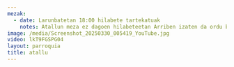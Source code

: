 ```yaml
---
mezak:
  - date: Larunbatetan 18:00 hilabete tartekatuak
    notes: Atallun meza ez dagoen hilabeteetan Arriben izaten da ordu berean
image: /media/Screenshot_20250330_005419_YouTube.jpg
video: lkT9FGSPG04
layout: parroquia
title: atallu
---
```

